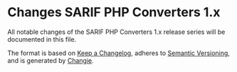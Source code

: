 <!-- markdownlint-disable MD013 MD024 -->
# Changes SARIF PHP Converters 1.x

All notable changes of the SARIF PHP Converters 1.x release series will be documented in this file.

The format is based on [Keep a Changelog](https://keepachangelog.com/en/1.1.0/),
adheres to [Semantic Versioning](https://semver.org/spec/v2.0.0.html),
and is generated by [Changie](https://github.com/miniscruff/changie).
